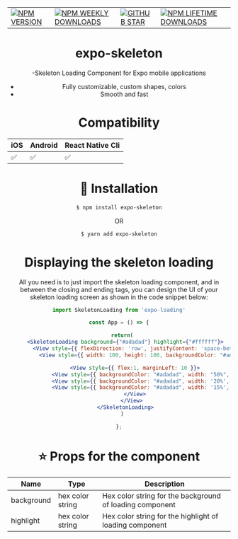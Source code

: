 
|                          | |  |   |   |
| --------------------------------------- | -------- | ---------- |---------- |---------- |
| <a href="https://www.npmjs.com/package/expo-skeleton">![NPM VERSION](https://img.shields.io/npm/v/expo-skeleton?style=for-the-badge)</a> | <a href="https://www.npmjs.com/package/expo-skeleton">![NPM WEEKLY DOWNLOADS](https://img.shields.io/npm/dw/expo-skeleton?color=%232CA215&label=WEEKLY%20DOWNLOADS&style=for-the-badge)</a> | <a href="https://github.com/mmusaib/expo-skeleton/stargazers">![GITHUB STAR](https://img.shields.io/github/stars/mmusaib/expo-skeleton?label=Give%20Us%20A%20Star&style=for-the-badge)</a> | <a href="https://www.npmjs.com/package/expo-skeleton">![NPM LIFETIME DOWNLOADS](https://img.shields.io/npm/dt/expo-skeleton?color=%232CA215&style=for-the-badge)</a>

<h1 align="center">
 expo-skeleton
</h1>

<div align="center">

-Skeleton Loading Component for Expo mobile applications



-   Fully customizable, custom shapes, colors
-   Smooth and fast




# Compatibility


|  iOS  | Android | React Native Cli |
--------|---------|------|
|  ✅  |    ✅    |  ✅  |



# 🔌 Installation

```sh
$ npm install expo-skeleton
```

OR

```sh
$ yarn add expo-skeleton
```




#  Displaying the skeleton loading
All you need is to just import the skeleton loading component, and in between the
closing and ending tags, you can design the UI of your skeleton loading screen
as shown in the code snippet below:

```jsx
import SkeletonLoading from 'expo-loading'

const App = () => {

  return(
    <SkeletonLoading background={"#adadad"} highlight={"#ffffff"}>
        <View style={{ flexDirection: 'row', justifyContent: 'space-between' }}>
          <View style={{ width: 100, height: 100, backgroundColor: "#adadad", borderRadius: 10 }} />

          <View style={{ flex:1, marginLeft: 10 }}>
              <View style={{ backgroundColor: "#adadad", width: "50%", height: 10, marginBottom: 3, borderRadius: 5 }} />
              <View style={{ backgroundColor: "#adadad", width: '20%', height: 8, borderRadius: 5 }} />
              <View style={{ backgroundColor: "#adadad", width: '15%', height: 8, borderRadius: 5, marginTop: 3 }} />
          </View>
        </View>
    </SkeletonLoading>
  )

};
```




# ⭐ Props  for  the component
| Name | Type | Description |
| ---- | ----------- | ----------- |
| background | hex color string | Hex color string for the background of loading component
| highlight | hex color string | Hex color string for the highlight of loading component

